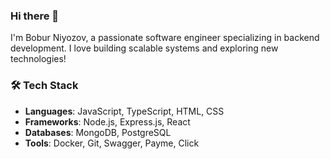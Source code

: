 ### Hi there 👋
I'm Bobur Niyozov, a passionate software engineer specializing in backend development. I love building scalable systems and exploring new technologies!

### 🛠️ Tech Stack
- **Languages**: JavaScript, TypeScript, HTML, CSS
- **Frameworks**: Node.js, Express.js, React
- **Databases**: MongoDB, PostgreSQL
- **Tools**: Docker, Git, Swagger, Payme, Click

